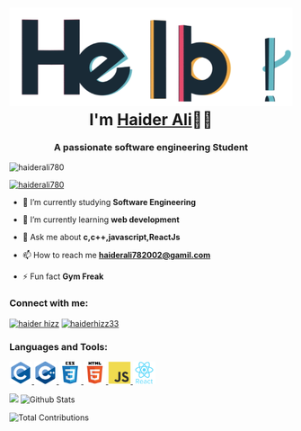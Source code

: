 
<h1 align="center"> <img src="https://github.com/dheerajkotwani/dheerajkotwani/blob/master/hello.gif" alt="hello-gif"> <br >I'm <a href="https://www.linkedin.com/in/zohair-baig-170288217">Haider Ali</a>👨‍💻</h1>

<h3 align="center">A passionate software engineering Student</h3>

<p align="left"> <img src="https://komarev.com/ghpvc/?username=haiderali780&label=Profile%20views&color=0e75b6&style=flat" alt="haiderali780" /> </p>

<p align="left"> <a href="https://github.com/ryo-ma/github-profile-trophy"><img src="https://github-profile-trophy.vercel.app/?username=haiderali780" alt="haiderali780" /></a> </p>

- 🔭 I’m currently studying **Software Engineering**

- 🌱 I’m currently learning **web development**

- 💬 Ask me about **c,c++,javascript,ReactJs**

- 📫 How to reach me **haiderali782002@gamil.com**

- ⚡ Fun fact **Gym Freak**

<h3 align="left">Connect with me:</h3>
<p align="left">
<a href="https://fb.com/haider hizz" target="blank"><img align="center" src="https://raw.githubusercontent.com/rahuldkjain/github-profile-readme-generator/master/src/images/icons/Social/facebook.svg" alt="haider hizz" height="30" width="40" /></a>
<a href="https://instagram.com/haiderhizz33" target="blank"><img align="center" src="https://raw.githubusercontent.com/rahuldkjain/github-profile-readme-generator/master/src/images/icons/Social/instagram.svg" alt="haiderhizz33" height="30" width="40" /></a>
</p>

<h3 align="left">Languages and Tools:</h3>
<p align="left"> <a href="https://www.cprogramming.com/" target="_blank" rel="noreferrer"> <img src="https://raw.githubusercontent.com/devicons/devicon/master/icons/c/c-original.svg" alt="c" width="40" height="40"/> </a> <a href="https://www.w3schools.com/cpp/" target="_blank" rel="noreferrer"> <img src="https://raw.githubusercontent.com/devicons/devicon/master/icons/cplusplus/cplusplus-original.svg" alt="cplusplus" width="40" height="40"/> </a> <a href="https://www.w3schools.com/css/" target="_blank" rel="noreferrer"> <img src="https://raw.githubusercontent.com/devicons/devicon/master/icons/css3/css3-original-wordmark.svg" alt="css3" width="40" height="40"/> </a> <a href="https://www.w3.org/html/" target="_blank" rel="noreferrer"> <img src="https://raw.githubusercontent.com/devicons/devicon/master/icons/html5/html5-original-wordmark.svg" alt="html5" width="40" height="40"/> </a> <a href="https://developer.mozilla.org/en-US/docs/Web/JavaScript" target="_blank" rel="noreferrer"> <img src="https://raw.githubusercontent.com/devicons/devicon/master/icons/javascript/javascript-original.svg" alt="javascript" width="40" height="40"/> </a> <a href="https://reactjs.org/" target="_blank" rel="noreferrer"> <img src="https://raw.githubusercontent.com/devicons/devicon/master/icons/react/react-original-wordmark.svg" alt="react" width="40" height="40"/> </a> </p>


<p><img align="left" src="https://github-readme-stats.vercel.app/api/top-langs/?username=haiderali780&exclude_repo=campus,CEM-Development-Dashboard&layout=compact&theme=radical&locale=en" /></p>
<p>&nbsp;<img align="center" src="https://github-readme-stats.vercel.app/api?username=haiderali780&show_icons=true&theme=radical&locale=en" alt="Github Stats" /></p>
<div>
<p><img align="center" src="https://github-readme-streak-stats.herokuapp.com/?user=haiderali780&theme=radical" alt="Total Contributions" /></p>  
</div>


